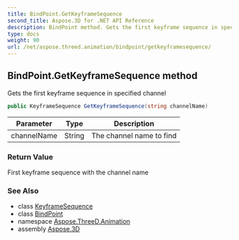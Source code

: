 ```yaml
---
title: BindPoint.GetKeyframeSequence
second_title: Aspose.3D for .NET API Reference
description: BindPoint method. Gets the first keyframe sequence in specified channel
type: docs
weight: 90
url: /net/aspose.threed.animation/bindpoint/getkeyframesequence/
---
```

## BindPoint.GetKeyframeSequence method

Gets the first keyframe sequence in specified channel

```csharp
public KeyframeSequence GetKeyframeSequence(string channelName)
```

| Parameter | Type | Description |
| --- | --- | --- |
| channelName | String | The channel name to find |

### Return Value

First keyframe sequence with the channel name

### See Also

* class [KeyframeSequence](../../keyframesequence/)
* class [BindPoint](../)
* namespace [Aspose.ThreeD.Animation](../../../aspose.threed.animation/)
* assembly [Aspose.3D](../../../)


